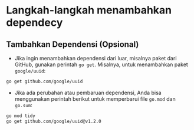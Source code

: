 # Langkah-langkah menambahkan dependecy

## Tambahkan Dependensi (Opsional)
- Jika ingin menambahkan dependensi dari luar, misalnya paket dari GitHub, gunakan perintah `go get`. Misalnya, untuk menambahkan paket `google/uuid`:
``` bash
go get github.com/google/uuid
```

- Jika ada perubahan atau pembaruan dependensi, Anda bisa menggunakan perintah berikut untuk memperbarui file `go.mod` dan `go.sum`:
``` bash
go mod tidy
go get github.com/google/uuid@v1.2.0
```